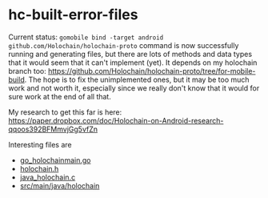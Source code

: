 # hc-built-error-files

Current status: `gomobile bind -target android github.com/Holochain/holochain-proto` command is now successfully running and generating files, but there are lots of methods and data types that it would seem that it can't implement (yet). It depends on my holochain branch too: https://github.com/Holochain/holochain-proto/tree/for-mobile-build. The hope is to fix the unimplemented ones, but it may be too much work and not worth it, especially since we really don't know that it would for sure work at the end of all that.

My research to get this far is here: https://paper.dropbox.com/doc/Holochain-on-Android-research-qqoos392BFMmvjGg5vfZn

Interesting files are

- [go_holochainmain.go](https://github.com/Connoropolous/hc-built-error-files/blob/master/gomobile_bind/go_holochainmain.go)
- [holochain.h](https://github.com/Connoropolous/hc-built-error-files/blob/master/gomobile_bind/holochain.h)
- [java_holochain.c](https://github.com/Connoropolous/hc-built-error-files/blob/master/gomobile_bind/java_holochain.c)
- [src/main/java/holochain](https://github.com/Connoropolous/hc-built-error-files/tree/master/android/src/main/java/holochain)
